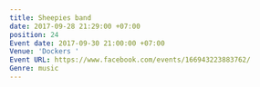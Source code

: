 ```yaml
---
title: Sheepies band
date: 2017-09-28 21:29:00 +07:00
position: 24
Event date: 2017-09-30 21:00:00 +07:00
Venue: 'Dockers '
Event URL: https://www.facebook.com/events/166943223883762/
Genre: music
---
```


